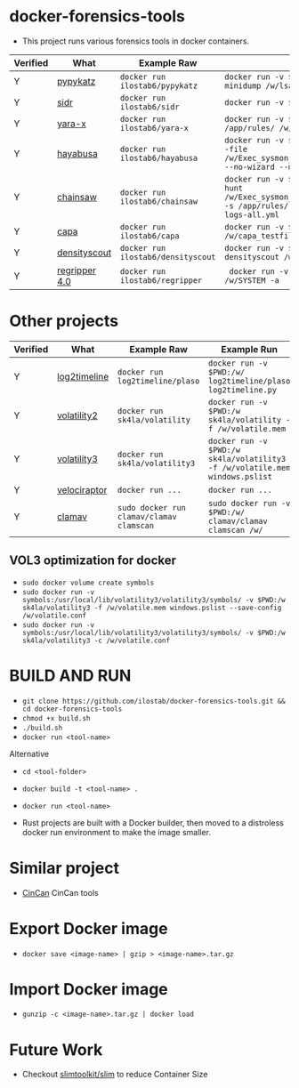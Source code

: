 # docker-forensics-tools
- This project runs various forensics tools in docker containers.

| Verified | What | Example Raw | Example Run |
|---|---|---|---|
| Y | [pypykatz](https://github.com/skelsec/pypykatz) | `docker run ilostab6/pypykatz` | `docker run -v $(pwd)::/w/ ilostab6/pypykatz lsa minidump /w/lsa.dump` |
| Y | [sidr](https://github.com/strozfriedberg/sidr) | `docker run ilostab6/sidr` | `docker run -v $(pwd):/w/ ilostab6/sidr sidr /w/` |
| Y | [yara-x](https://virustotal.github.io/yara-x/docs/intro/getting-started/) | `docker run ilostab6/yara-x` | `docker run -v $(pwd):/w/ ilostab6/yara-x yr scan /app/rules/ /w/capa_testfile.exe_` |
| Y | [hayabusa](https://github.com/Yamato-Security/hayabusa) | `docker run ilostab6/hayabusa` | `docker run -v $(pwd):/w/ h-dv hayabusa csv-timeline --file /w/Exec_sysmon_meterpreter_reversetcp_msipackage.evtx --no-wizard --min-level high` |
| Y | [chainsaw](https://github.com/WithSecureLabs/chainsaw) | `docker run ilostab6/chainsaw` | `docker run -v $(pwd):/w/ ilostab6/chainsaw chainsaw hunt /w/Exec_sysmon_meterpreter_reversetcp_msipackage.evtx -s /app/rules/ --mapping /app/mappings/sigma-event-logs-all.yml` |
| Y | [capa](https://github.com/mandiant/capa) | `docker run ilostab6/capa` | `docker run -v $(pwd):/w/ ilostab6/capa /w/capa_testfile.exe_ -r /app/rules/ -s /app/sigs/` |
| Y | [densityscout](https://www.sans.org/blog/finding-unknown-malware-with-densityscout/) | `docker run ilostab6/densityscout` | `docker run -v $(pwd):/w/ ilostab6/densityscout densityscout /w/capa_testfile.exe_` |
| Y | [regripper 4.0](https://github.com/keydet89/RegRipper4.0) | `docker run ilostab6/regripper` | ` docker run -v $(pwd):/w ilostab6/regripper -r /w/SYSTEM -a` |

# Other projects
| Verified | What | Example Raw | Example Run |
|---|---|---|---|
| Y | [log2timeline](https://plaso.readthedocs.io/en/latest/sources/user/Installing-with-docker.html) | `docker run log2timeline/plaso` | `docker run -v $PWD:/w/ log2timeline/plaso log2timeline.py` |
| Y | [volatility2](https://github.com/sk4la/volatility3-docker) | `docker run sk4la/volatility` | `docker run -v $PWD:/w sk4la/volatility -f /w/volatile.mem` |
| Y | [volatility3](https://github.com/sk4la/volatility3-docker) | `docker run sk4la/volatility3` | `docker run -v $PWD:/w sk4la/volatility3 -f /w/volatile.mem windows.pslist` |
| Y | [velociraptor](https://github.com/weslambert/velociraptor-docker) | `docker run ...` | `docker run ...` |
| Y | [clamav](https://github.com/Cisco-Talos/clamav) | `sudo docker run clamav/clamav clamscan` | `sudo docker run -v $PWD:/w/ clamav/clamav clamscan /w/` |

## VOL3 optimization for docker
- `sudo docker volume create symbols`
- `sudo docker run -v symbols:/usr/local/lib/volatility3/volatility3/symbols/ -v $PWD:/w sk4la/volatility3 -f /w/volatile.mem windows.pslist --save-config /w/volatile.conf`
- `sudo docker run -v symbols:/usr/local/lib/volatility3/volatility3/symbols/ -v $PWD:/w sk4la/volatility3 -c /w/volatile.conf`

# BUILD AND RUN
- `git clone https://github.com/ilostab/docker-forensics-tools.git && cd docker-forensics-tools`
- `chmod +x build.sh`
- `./build.sh`
- `docker run <tool-name>`

Alternative
- `cd <tool-folder>`
- `docker build -t <tool-name> .`
- `docker run <tool-name>`

- Rust projects are built with a Docker builder, then moved to a distroless docker run environment to make the image smaller.

# Similar project
- [CinCan](https://gitlab.com/CinCan/tools) CinCan tools

# Export Docker image 
- `docker save <image-name> | gzip > <image-name>.tar.gz`

# Import Docker image 
- `gunzip -c <image-name>.tar.gz | docker load`

# Future Work
- Checkout [slimtoolkit/slim](https://github.com/slimtoolkit/slim?tab=readme-ov-file) to reduce Container Size 
